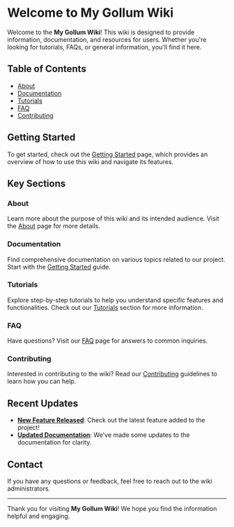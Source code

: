 # Welcome to My Gollum Wiki

Welcome to the **My Gollum Wiki**! This wiki is designed to provide information, documentation, and resources for users. Whether you're looking for tutorials, FAQs, or general information, you'll find it here.

## Table of Contents

- [About](About.md)
- [Documentation](Documentation/Getting_Started.md)
- [Tutorials](Tutorials/Tutorial_1.md)
- [FAQ](FAQ.md)
- [Contributing](Contributing.md)

## Getting Started

To get started, check out the [Getting Started](Documentation/Getting_Started.md) page, which provides an overview of how to use this wiki and navigate its features.

## Key Sections

### About
Learn more about the purpose of this wiki and its intended audience. Visit the [About](About.md) page for more details.

### Documentation
Find comprehensive documentation on various topics related to our project. Start with the [Getting Started](Documentation/Getting_Started.md) guide.

### Tutorials
Explore step-by-step tutorials to help you understand specific features and functionalities. Check out our [Tutorials](Tutorials/Tutorial_1.md) section for more information.

### FAQ
Have questions? Visit our [FAQ](FAQ.md) page for answers to common inquiries.

### Contributing
Interested in contributing to the wiki? Read our [Contributing](Contributing.md) guidelines to learn how you can help.

## Recent Updates

- **[New Feature Released](New_Feature.md)**: Check out the latest feature added to the project!
- **[Updated Documentation](Documentation/Updated_Documentation.md)**: We've made some updates to the documentation for clarity.

## Contact

If you have any questions or feedback, feel free to reach out to the wiki administrators.

---

Thank you for visiting **My Gollum Wiki**! We hope you find the information helpful and engaging.




